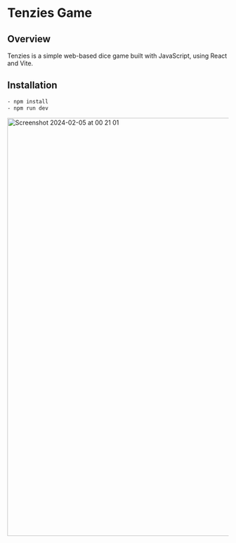 # Tenzies Game

## Overview

Tenzies is a simple web-based dice game built with JavaScript, using React and Vite.

## Installation

```bash
- npm install
- npm run dev
```
<img width="951" alt="Screenshot 2024-02-05 at 00 21 01" src="https://github.com/VladyslavHnes/tenzies/assets/16277163/f071feee-e9d2-41ca-9f22-2eda404e9b47">

